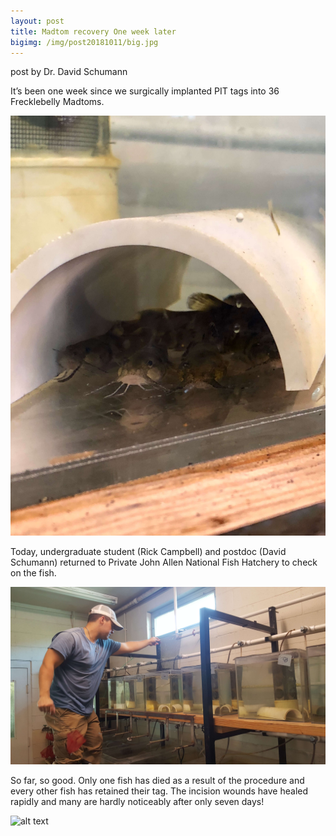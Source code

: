 ```yaml
---
layout: post
title: Madtom recovery One week later
bigimg: /img/post20181011/big.jpg
---
```




post by Dr. David Schumann

It’s been one week since we surgically implanted PIT tags into 36 
Frecklebelly Madtoms. 


![alt text](/img/post20181011/madtoms-week1.jpg)

Today, undergraduate student (Rick Campbell) and 
postdoc (David Schumann) returned to Private John Allen National Fish 
Hatchery to check on the fish. 


![alt text](/img/post20181011/20181011_095608.jpg)

So far, so good. Only one fish has died 
as a result of the procedure and every other fish has retained their 
tag. The incision wounds have healed rapidly and many are hardly 
noticeably after only seven days! 

![alt text](/img/post20181011/cut-1.jpg)


